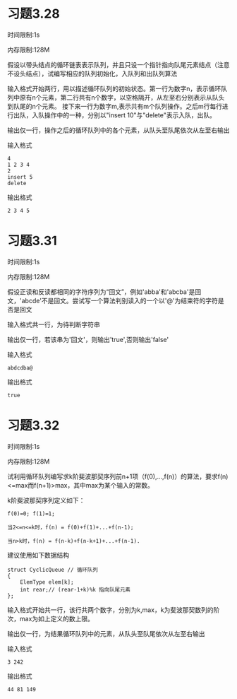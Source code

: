 # 习题3.28
时间限制:1s

内存限制:128M

假设以带头结点的循环链表表示队列，并且只设一个指针指向队尾元素结点（注意不设头结点），试编写相应的队列初始化，入队列和出队列算法

输入格式开始两行，用以描述循环队列的初始状态。第一行为数字n，表示循环队列中原有n个元素，第二行共有n个数字，以空格隔开，从左至右分别表示从队头到队尾的n个元素。 接下来一行为数字m,表示共有m个队列操作。之后m行每行进行出队，入队操作中的一种，分别以"insert 10"与"delete"表示入队，出队。

输出仅一行，操作之后的循环队列中的各个元素，从队头至队尾依次从左至右输出

输入格式

    4
    1 2 3 4
    2
    insert 5
    delete
    
输出格式

    2 3 4 5
    
    
# 习题3.31
时间限制:1s

内存限制:128M

假设正读和反读都相同的字符序列为“回文”，例如'abba'和'abcba'是回文，'abcde'不是回文。尝试写一个算法判别读入的一个以'@'为结束符的字符是否是回文

输入格式共一行，为待判断字符串

输出仅一行，若该串为'回文'，则输出'true',否则输出'false'

输入格式

    abdcdba@
    
输出格式

    true
    
    
# 习题3.32
时间限制:1s

内存限制:128M

试利用循环队列编写求k阶斐波那契序列前n+1项（f(0),...,f(n)）的算法，要求f(n)<=max而f(n+1)>max，其中max为某个输入的常数。

k阶斐波那契序列定义如下：

    f(0)=0; f(1)=1;

    当2<=n<=k时，f(n) = f(0)+f(1)+...+f(n-1);

    当n>k时，f(n) = f(n-k)+f(n-k+1)+...+f(n-1).

建议使用如下数据结构

    struct CyclicQueue // 循环队列
    { 
        ElemType elem[k];
        int rear;// (rear-1+k)%k 指向队尾元素
    };
    
输入格式开始共一行，该行共两个数字，分别为k,max，k为斐波那契数列的阶次，max为如上定义的数上限。

输出仅一行，为结果循环队列中的元素，从队头至队尾依次从左至右输出

输入格式

    3 242
    
输出格式

    44 81 149
    
    